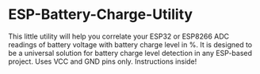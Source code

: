 # ESP-Battery-Charge-Utility
This little utility will help you correlate your ESP32 or ESP8266 ADC readings of battery voltage with battery charge level in %. It is designed to be a universal solution for battery charge level detection in any ESP-based project. Uses VCC and GND pins only.
Instructions inside!
